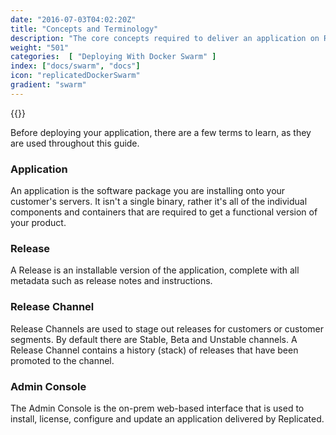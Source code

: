 ```yaml
---
date: "2016-07-03T04:02:20Z"
title: "Concepts and Terminology"
description: "The core concepts required to deliver an application on Replicated using Docker Swarm."
weight: "501"
categories:  [ "Deploying With Docker Swarm" ]
index: ["docs/swarm", "docs"]
icon: "replicatedDockerSwarm"
gradient: "swarm"
---
```


{{<legacynotice>}}

Before deploying your application, there are a few terms to learn, as they are used throughout this guide.

### Application
An application is the software package you are installing onto your customer's servers. It isn't a single binary, rather it's all of the individual components and containers that are required to get a functional version of your product.

### Release
A Release is an installable version of the application, complete with all metadata such as release notes and instructions.

### Release Channel
Release Channels are used to stage out releases for customers or customer segments. By default there are Stable, Beta and Unstable channels. A Release Channel contains a history (stack) of releases that have been promoted to the channel.

### Admin Console
The Admin Console is the on-prem web-based interface that is used to install, license, configure and update an application delivered by Replicated.
